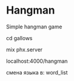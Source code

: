# Hangman
Simple hangman game

cd gallows

mix phx.server

localhost:4000/hangman

смена языка в: word_list
